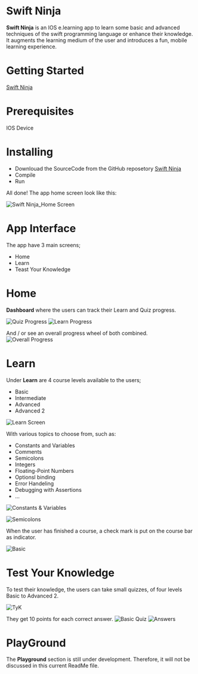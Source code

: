 # Swift Ninja
**Swift Ninja** is an IOS e.learning app to learn some basic and advanced techniques of the swift programming language or enhance their knowledge. It augments the learning medium of the user and introduces a fun, mobile learning experience.

# Getting Started
[Swift Ninja](https://github.com/SabahSam/SwiftNinja "Swift Ninjy")

# Prerequisites
IOS Device

# Installing

 * Downlouad the SourceCode from the GitHub reposetory [Swift Ninja](https://github.com/SabahSam/SwiftNinja "Swift Ninjy")
 * Compile
 * Run

All done!
The app home screen look like this: 

![Swift Ninja_Home Screen](/Users/zeenasabah/Desktop/ReadMe_Images/HS2.png "SN Homescreen")

# App Interface
The app have 3 main screens;
* Home
* Learn
* Teast Your Knowledge


# Home
**Dashboard** where the users can track their Learn and Quiz progress.

![Quiz Progress](/Users/zeenasabah/Desktop/ReadMe_Images/Quiz.jpeg "Quiz")
![Learn Progress](/Users/zeenasabah/Desktop/ReadMe_Images/Learn.jpeg "Learn")


And / or see an overall progress wheel of both combined.
![Overall Progress](/Users/zeenasabah/Desktop/ReadMe_Images/Overall.jpeg "Overall") 



# Learn
Under **Learn** are 4 course levels available to the users;
* Basic
* Intermediate
* Advanced 
* Advanced 2

![Learn Screen](/Users/zeenasabah/Desktop/ReadMe_Images/Learn2.jpeg "Learn Screen")  

With various topics to choose from, such as:
* Constants and Variables
* Comments
* Semicolons
* Integers
* Floating-Point Numbers
* Optionsl binding
* Error Handeling
* Debugging with Assertions
* ...

![Constants & Variables](/Users/zeenasabah/Desktop/ReadMe_Images/CV.jpeg "Constants & Variables") 

![Semicolons](/Users/zeenasabah/Desktop/ReadMe_Images/Semicolons.jpeg "Semicolons")

When the user has finished a course, a check mark is put on the course bar as indicator.

![Basic](/Users/zeenasabah/Desktop/ReadMe_Images/Basic.jpeg "Basic") 


# Test Your Knowledge

To test their knowledge, the users can take small quizzes, of four levels Basic to Advanced 2.

![TyK](/Users/zeenasabah/Desktop/ReadMe_Images/Quiz2.jpeg "TyN") 

They get 10 points for each correct answer.
![Basic Quiz](/Users/zeenasabah/Desktop/ReadMe_Images/BQ.jpeg "Basic Quiz") 
![Answers](/Users/zeenasabah/Desktop/ReadMe_Images/FA.jpeg "Answers") 


# PlayGround
The **Playground** section is still under development. Therefore, it will not be discussed in this current ReadMe file.



